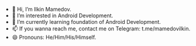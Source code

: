 - 👋 Hi, I’m Ilkin Mamedov.
- 👀 I’m interested in Android Development.
- 🌱 I’m currently learning foundation of Android Development.
- 📫 If you wanna reach me, contact me on Telegram: t.me/mamedovilkin.
- 😄 Pronouns: He/Him/His/Himself.
